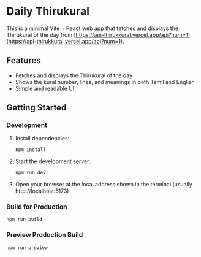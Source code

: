 # Daily Thirukural

This is a minimal Vite + React web app that fetches and displays the Thirukural of the day from [https://api-thirukkural.vercel.app/api?num=1](https://api-thirukkural.vercel.app/api?num=1).

## Features
- Fetches and displays the Thirukural of the day
- Shows the kural number, lines, and meanings in both Tamil and English
- Simple and readable UI

## Getting Started

### Development
1. Install dependencies:
   ```sh
   npm install
   ```
2. Start the development server:
   ```sh
   npm run dev
   ```
3. Open your browser at the local address shown in the terminal (usually http://localhost:5173)

### Build for Production
```
npm run build
```

### Preview Production Build
```
npm run preview
```

